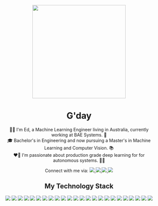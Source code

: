 <p align="center">
  <img src="https://www.flaticon.com/svg/static/icons/svg/3802/3802110.svg" width="300px" style="vertical-align:bottom">
</p>

<h1 align="center">
  G'day
</h1>

<p align="center">
👨‍🚀 I'm Ed, a Machine Learning Engineer living in Australia, currently working at BAE Systems. 🚀 <br> 🎓 Bachelor's in Engineering and now pursuing a Master's in Machine Learning and Computer Vision. 📚 <br> ❤️‍🔥 I'm passionate about production grade deep learning for for autonomous systems. 🤖🦾
  <p align="center">
    Connect with me via:
    <a href="https://www.linkedin.com/in/ed-muthiah/">
      <img src="https://img.shields.io/badge/-Linkedin-0077B5?style=flat-square&logo=linkedin&logoColor=white"/>
    </a>
    <a href="https://discordapp.com/users/778083475790102548/">
      <img src="https://img.shields.io/badge/-Discord-7289DA?style=flat-square&logo=discord&logoColor=white"/>
    </a>
    <a href="http://%22mailto:ed.muthiah@gmail.com/?subject%20=%20G%27day%20Ed!&body%20=%20How%27re%20you%20going?%22">
      <img src="https://img.shields.io/badge/-Gmail-D14836?style=flat-square&logo=gmail&logoColor=white"/>
    </a>
    <a href="https://github.com/ed-muthiah">
      <img src="https://img.shields.io/badge/-GitHub-181717?style=flat-square&logo=github&logoColor=white"/>
    </a>
  </p>
</p>

<h2 align="center">
  My Technology Stack
</h2>

<p align="center">
  <img src="https://img.shields.io/badge/-Visual%20Studio-5C2D91?style=flat-square&logo=visual-studio&logoColor=white"/>  
  <img src="https://img.shields.io/badge/-Keras-D00000?style=flat-square&logo=Keras&logoColor=white"/>
  <img src="https://img.shields.io/badge/-Git-F05032?style=flat-square&logo=git&logoColor=white"/>
  <img src="https://img.shields.io/badge/-PyTorch-EE4C2C?style=flat-square&logo=pytorch&logoColor=white"/>
  <img src="https://img.shields.io/badge/-TensorFlow-FF6F00?style=flat-square&logo=tensorflow&logoColor=white"/>
  <img src="https://img.shields.io/badge/-Jupyter-F37626?style=flat-square&logo=jupyter&logoColor=white"/>
  <img src="https://img.shields.io/badge/-Blender-F5792A?style=flat-square&logo=blender&logoColor=white"/>
  <img src="https://img.shields.io/badge/-Scikit%20Learn-F7931E?style=flat-square&logo=scikit-learn&logoColor=white"/>
  <img src="https://img.shields.io/badge/-CUDA-76B900?style=flat-square&logo=nvidia&logoColor=white"/>
  <img src="https://img.shields.io/badge/-Bash-4EAA25?style=flat-square&logo=gnu-bash&logoColor=white"/>
  <img src="https://img.shields.io/badge/-Anaconda-44A833?style=flat-square&logo=anaconda&logoColor=white"/>
  <img src="https://img.shields.io/badge/-Qt-41CD52?style=flat-square&logo=qt&logoColor=white"/>  
  <img src="https://img.shields.io/badge/-Docker-2496ED?style=flat-square&logo=docker&logoColor=white"/>
  <img src="https://img.shields.io/badge/-Microsoft%20Azure-0089D6?style=flat-square&logo=microsoft-azure&logoColor=white"/>
  <img src="https://img.shields.io/badge/-MySQL-4479A1?style=flat-square&logo=mysql&logoColor=white"/>
  <img src="https://img.shields.io/badge/-Python-3776AB?style=flat-square&logo=python&logoColor=white"/>
  <img src="https://img.shields.io/badge/-MATLAB-0076A8?style=flat-square&logo=mathworks&logoColor=white"/>
  <img src="https://img.shields.io/badge/-Google_Cloud_Platform-1a73e8?style=flat-square&logo=google-cloud&logoColor=white"/>
  <img src="https://img.shields.io/badge/-Kubernetes-326CE5?style=flat-square&logo=kubernetes&logoColor=white"/>
  <img src="https://img.shields.io/badge/-C%2B%2B-00599C?style=flat-square&logo=C%2B%2B&logoColor=white"/>
  <img src="https://img.shields.io/badge/-Unreal%20Engine-313131?style=flat-square&logo=unreal-engine&logoColor=white"/>
  <img src="https://img.shields.io/badge/-Amazon%20AWS-232F3E?style=flat-square&logo=amazon-aws&logoColor=white"/>
  <img src="https://img.shields.io/badge/-Numpy-013243?style=flat-square&logo=numpy&logoColor=white"/>
  <img src="https://img.shields.io/badge/-Pandas-150458?style=flat-square&logo=pandas&logoColor=white"/>
</p>
